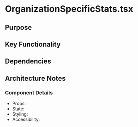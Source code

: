 # OrganizationSpecificStats.tsx

## Purpose

## Key Functionality

## Dependencies

## Architecture Notes

### Component Details
- Props: 
- State: 
- Styling: 
- Accessibility: 
